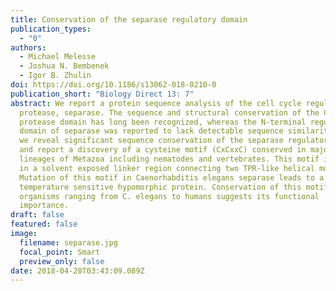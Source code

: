 ```yaml
---
title: Conservation of the separase regulatory domain
publication_types:
  - "0"
authors:
  - Michael Melesse
  - Joshua N. Bembenek
  - Igor B. Zhulin
doi: https://doi.org/10.1186/s13062-018-0210-0
publication_short: "Biology Direct 13: 7"
abstract: We report a protein sequence analysis of the cell cycle regulatory
  protease, separase. The sequence and structural conservation of the C-terminal
  protease domain has long been recognized, whereas the N-terminal regulatory
  domain of separase was reported to lack detectable sequence similarity. Here
  we reveal significant sequence conservation of the separase regulatory domain
  and report a discovery of a cysteine motif (CxCxxC) conserved in major
  lineages of Metazoa including nematodes and vertebrates. This motif is found
  in a solvent exposed linker region connecting two TPR-like helical motifs.
  Mutation of this motif in Caenorhabditis elegans separase leads to a
  temperature sensitive hypomorphic protein. Conservation of this motif in
  organisms ranging from C. elegans to humans suggests its functional
  importance.
draft: false
featured: false
image:
  filename: separase.jpg
  focal_point: Smart
  preview_only: false
date: 2018-04-28T03:43:09.089Z
---
```

